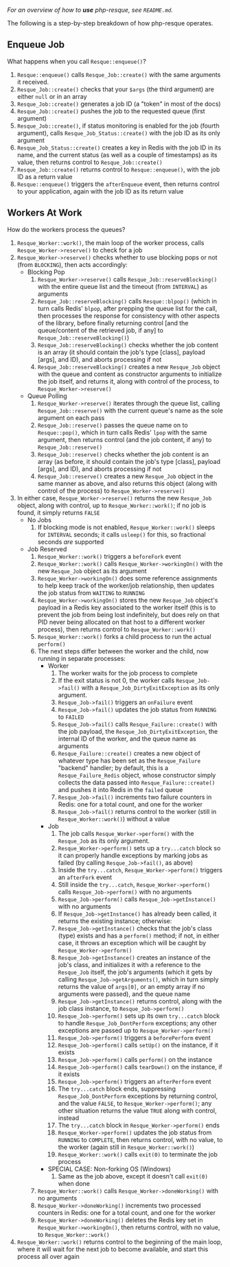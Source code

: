 _For an overview of how to **use** php-resque, see `README.md`._

The following is a step-by-step breakdown of how php-resque operates.

## Enqueue Job

What happens when you call `Resque::enqueue()`?

1.  `Resque::enqueue()` calls `Resque_Job::create()` with the same arguments it
    received.
2.  `Resque_Job::create()` checks that your `$args` (the third argument) are
    either `null` or in an array
3.  `Resque_Job::create()` generates a job ID (a "token" in most of the docs)
4.  `Resque_Job::create()` pushes the job to the requested queue (first
    argument)
5.  `Resque_Job::create()`, if status monitoring is enabled for the job (fourth
    argument), calls `Resque_Job_Status::create()` with the job ID as its only
    argument
6.  `Resque_Job_Status::create()` creates a key in Redis with the job ID in its
    name, and the current status (as well as a couple of timestamps) as its
    value, then returns control to `Resque_Job::create()`
7.  `Resque_Job::create()` returns control to `Resque::enqueue()`, with the job
    ID as a return value
8.  `Resque::enqueue()` triggers the `afterEnqueue` event, then returns control
    to your application, again with the job ID as its return value

## Workers At Work

How do the workers process the queues?

1.  `Resque_Worker::work()`, the main loop of the worker process, calls
    `Resque_Worker->reserve()` to check for a job
2.  `Resque_Worker->reserve()` checks whether to use blocking pops or not (from
    `BLOCKING`), then acts accordingly:
    - Blocking Pop
      1.  `Resque_Worker->reserve()` calls `Resque_Job::reserveBlocking()` with
          the entire queue list and the timeout (from `INTERVAL`) as arguments
      2.  `Resque_Job::reserveBlocking()` calls `Resque::blpop()` (which in turn
          calls Redis' `blpop`, after prepping the queue list for the call, then
          processes the response for consistency with other aspects of the
          library, before finally returning control [and the queue/content of the
          retrieved job, if any] to `Resque_Job::reserveBlocking()`)
      3.  `Resque_Job::reserveBlocking()` checks whether the job content is an
          array (it should contain the job's type [class], payload [args], and
          ID), and aborts processing if not
      4.  `Resque_Job::reserveBlocking()` creates a new `Resque_Job` object with
          the queue and content as constructor arguments to initialize the job
          itself, and returns it, along with control of the process, to
          `Resque_Worker->reserve()`
    - Queue Polling
      1.  `Resque_Worker->reserve()` iterates through the queue list, calling
          `Resque_Job::reserve()` with the current queue's name as the sole
          argument on each pass
      2.  `Resque_Job::reserve()` passes the queue name on to `Resque::pop()`,
          which in turn calls Redis' `lpop` with the same argument, then returns
          control (and the job content, if any) to `Resque_Job::reserve()`
      3.  `Resque_Job::reserve()` checks whether the job content is an array (as
          before, it should contain the job's type [class], payload [args], and
          ID), and aborts processing if not
      4.  `Resque_Job::reserve()` creates a new `Resque_Job` object in the same
          manner as above, and also returns this object (along with control of
          the process) to `Resque_Worker->reserve()`
3.  In either case, `Resque_Worker->reserve()` returns the new `Resque_Job`
    object, along with control, up to `Resque_Worker::work()`; if no job is
    found, it simply returns `FALSE`
    - No Jobs
      1.  If blocking mode is not enabled, `Resque_Worker::work()` sleeps for
          `INTERVAL` seconds; it calls `usleep()` for this, so fractional seconds
          _are_ supported
    - Job Reserved
      1.  `Resque_Worker::work()` triggers a `beforeFork` event
      2.  `Resque_Worker::work()` calls `Resque_Worker->workingOn()` with the new
          `Resque_Job` object as its argument
      3.  `Resque_Worker->workingOn()` does some reference assignments to help
          keep track of the worker/job relationship, then updates the job status
          from `WAITING` to `RUNNING`
      4.  `Resque_Worker->workingOn()` stores the new `Resque_Job` object's
          payload in a Redis key associated to the worker itself (this is to
          prevent the job from being lost indefinitely, but does rely on that PID
          never being allocated on that host to a different worker process), then
          returns control to `Resque_Worker::work()`
      5.  `Resque_Worker::work()` forks a child process to run the actual
          `perform()`
      6.  The next steps differ between the worker and the child, now running in
          separate processes:
          - Worker
            1.  The worker waits for the job process to complete
            2.  If the exit status is not 0, the worker calls `Resque_Job->fail()`
                with a `Resque_Job_DirtyExitException` as its only argument.
            3.  `Resque_Job->fail()` triggers an `onFailure` event
            4.  `Resque_Job->fail()` updates the job status from `RUNNING` to
                `FAILED`
            5.  `Resque_Job->fail()` calls `Resque_Failure::create()` with the job
                payload, the `Resque_Job_DirtyExitException`, the internal ID of the
                worker, and the queue name as arguments
            6.  `Resque_Failure::create()` creates a new object of whatever type has
                been set as the `Resque_Failure` "backend" handler; by default, this
                is a `Resque_Failure_Redis` object, whose constructor simply
                collects the data passed into `Resque_Failure::create()` and pushes
                it into Redis in the `failed` queue
            7.  `Resque_Job->fail()` increments two failure counters in Redis: one
                for a total count, and one for the worker
            8.  `Resque_Job->fail()` returns control to the worker (still in
                `Resque_Worker::work()`) without a value
          - Job
            1. The job calls `Resque_Worker->perform()` with the `Resque_Job` as
               its only argument.
            2. `Resque_Worker->perform()` sets up a `try...catch` block so it can
                properly handle exceptions by marking jobs as failed (by calling
                `Resque_Job->fail()`, as above)
            3. Inside the `try...catch`, `Resque_Worker->perform()` triggers an
                `afterFork` event
            4. Still inside the `try...catch`, `Resque_Worker->perform()` calls
                `Resque_Job->perform()` with no arguments
            5. `Resque_Job->perform()` calls `Resque_Job->getInstance()` with no
                arguments
            6. If `Resque_Job->getInstance()` has already been called, it returns
                the existing instance; otherwise:
            7. `Resque_Job->getInstance()` checks that the job's class (type)
                exists and has a `perform()` method; if not, in either case, it
                throws an exception which will be caught by
                `Resque_Worker->perform()`
            8. `Resque_Job->getInstance()` creates an instance of the job's class,
                and initializes it with a reference to the `Resque_Job` itself, the
                job's arguments (which it gets by calling
                `Resque_Job->getArguments()`, which in turn simply returns the value
                of `args[0]`, or an empty array if no arguments were passed), and
                the queue name
            9. `Resque_Job->getInstance()` returns control, along with the job
               class instance, to `Resque_Job->perform()`
            10. `Resque_Job->perform()` sets up its own `try...catch` block to
                handle `Resque_Job_DontPerform` exceptions; any other exceptions are
                passed up to `Resque_Worker->perform()`
            11. `Resque_Job->perform()` triggers a `beforePerform` event
            12. `Resque_Job->perform()` calls `setUp()` on the instance, if it
                exists
            13. `Resque_Job->perform()` calls `perform()` on the instance
            14. `Resque_Job->perform()` calls `tearDown()` on the instance, if it
                exists
            15. `Resque_Job->perform()` triggers an `afterPerform` event
            16. The `try...catch` block ends, suppressing `Resque_Job_DontPerform`
                exceptions by returning control, and the value `FALSE`, to
                `Resque_Worker->perform()`; any other situation returns the value
                `TRUE` along with control, instead
            17. The `try...catch` block in `Resque_Worker->perform()` ends
            18. `Resque_Worker->perform()` updates the job status from `RUNNING` to
                `COMPLETE`, then returns control, with no value, to the worker
                (again still in `Resque_Worker::work()`)
            19. `Resque_Worker::work()` calls `exit(0)` to terminate the job process
          - SPECIAL CASE: Non-forking OS (Windows)
            1.  Same as the job above, except it doesn't call `exit(0)` when done
      7. `Resque_Worker::work()` calls `Resque_Worker->doneWorking()` with no
          arguments
      8. `Resque_Worker->doneWorking()` increments two processed counters in
          Redis: one for a total count, and one for the worker
      9. `Resque_Worker->doneWorking()` deletes the Redis key set in
         `Resque_Worker->workingOn()`, then returns control, with no value, to
         `Resque_Worker::work()`
4.  `Resque_Worker::work()` returns control to the beginning of the main loop,
    where it will wait for the next job to become available, and start this
    process all over again
